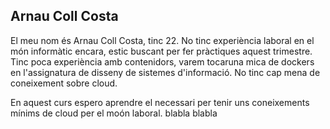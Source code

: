 ## Arnau Coll Costa

El meu nom és Arnau Coll Costa, tinc 22. No tinc experiència laboral en el món informàtic encara, estic buscant per fer pràctiques aquest trimestre. Tinc poca experiència amb contenidors, varem tocaruna mica de dockers en l'assignatura de disseny de sistemes d'informació. No tinc cap mena de coneixement sobre cloud.

En aquest curs espero aprendre el necessari per tenir uns coneixements mínims de cloud per el moón laboral.
blabla
blabla
